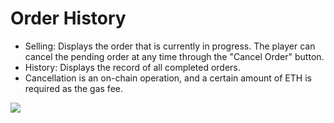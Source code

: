 # Order History

* Selling: Displays the order that is currently in progress. The player can cancel the pending order at any time through the "Cancel Order" button.
* History: Displays the record of all completed orders.
* Cancellation is an on-chain operation, and a certain amount of ETH is required as the gas fee.

![](https://lh7-us.googleusercontent.com/docsz/AD\_4nXearisHGGzdusjCq06dpmLx82KZQkrjEIicS16OQuKo0fL6XTL59THjJxp01bkQadoN\_h5U7SOUSgbj98pid-XmknO3I-JqC175LCvsoeUysitjEYBDYbfYj8Vf226xaNL41n-XGSmap7e\_XKrDTbJBKrI?key=qdtuNPyKJUVo8xyoYzDU0A)

